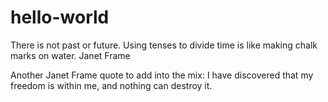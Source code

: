 # hello-world
There is not past or future.  Using tenses to divide time is like making chalk marks on water. Janet Frame

Another Janet Frame quote to add into the mix: I have discovered that my freedom is within me, and nothing can destroy it. 
